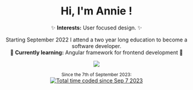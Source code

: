 <div align="center">
  <h1>Hi, I'm Annie !</h1>
✨ <b>Interests:</b> User focused design. ✨

Starting September 2022 I attend a two year long education to become a software developer.<br>
🌱 <b>Currently learning:</b> Angular framework for frontend development 🌱

  <a href="https://github.com/AnnieOhlen/github-readme-stats">
    <img src="https://github-readme-stats.vercel.app/api/top-langs/?username=AnnieOhlen&layout=compact&langs_count=10&theme=cobalt" />
  </a>

  <br>

<sub>Since the 7th of September 2023:</sub><br>
  <a href="https://wakatime.com/@84682b8b-d1c0-4551-969b-54e94c42980e">
    <img src="https://wakatime.com/badge/user/84682b8b-d1c0-4551-969b-54e94c42980e.svg" alt="Total time coded since Sep 7 2023" />
  </a>
  
</div>
